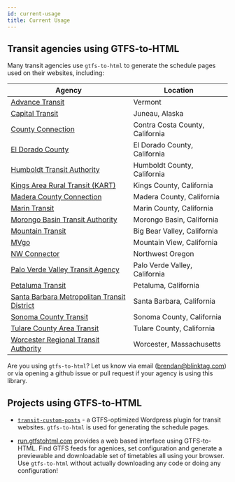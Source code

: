 ```yaml
---
id: current-usage
title: Current Usage
---
```


## Transit agencies using GTFS-to-HTML

Many transit agencies use `gtfs-to-html` to generate the schedule pages used on their websites, including:

| Agency | Location |
| -------- | --------- |
| [Advance Transit](https://advancetransit.com/) | Vermont |
| [Capital Transit](https://juneaucapitaltransit.org/) | Juneau, Alaska |
| [County Connection](https://countyconnection.com) | Contra Costa County, California |
| [El Dorado County](http://eldoradotransit.com/) | El Dorado County, California |
| [Humboldt Transit Authority](http://hta.org/) | Humboldt County, California |
| [Kings Area Rural Transit (KART)](https://www.kartbus.org/) | Kings County, California |
| [Madera County Connection](http://mcctransit.com/) | Madera County, California |
| [Marin Transit](https://marintransit.org/) | Marin County, California |
| [Morongo Basin Transit Authority](https://mbtabus.com/) | Morongo Basin, California |
| [Mountain Transit](http://mountaintransit.org/) | Big Bear Valley, California |
| [MVgo](https://mvgo.org/) | Mountain View, California |
| [NW Connector](http://www.nworegontransit.org/) | Northwest Oregon |
| [Palo Verde Valley Transit Agency](http://pvvta.com/) | Palo Verde Valley, California |
| [Petaluma Transit](http://transit.cityofpetaluma.net/) | Petaluma, California |
| [Santa Barbara Metropolitan Transit District](https://sbmtd.gov) | Santa Barbara, California |
| [Sonoma County Transit](http://sctransit.com/) | Sonoma County, California |
| [Tulare County Area Transit](https://ridetcat.org/) | Tulare County, California |
| [Worcester Regional Transit Authority](https://therta.com/) | Worcester, Massachusetts |

Are you using `gtfs-to-html`? Let us know via email (brendan@blinktag.com) or via opening a github issue or pull request if your agency is using this library.

## Projects using GTFS-to-HTML

* [`transit-custom-posts`](https://trilliumtransit.github.io/transit-custom-posts/) - a GTFS-optimized Wordpress plugin for transit websites. `gtfs-to-html` is used for generating the schedule pages.

*  [run.gtfstohtml.com](https://run.gtfstohtml.com) provides a web based interface using GTFS-to-HTML. Find GTFS feeds for agenices, set configuration and generate a previewable and downloadable set of timetables all using your browser. Use `gtfs-to-html` without actually downloading any code or doing any configuration!
